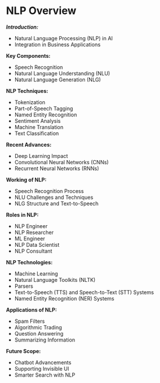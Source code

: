 # NLP Overview

***Introduction:***
- Natural Language Processing (NLP) in AI
- Integration in Business Applications

**Key Components:**
- Speech Recognition
- Natural Language Understanding (NLU)
- Natural Language Generation (NLG)

**NLP Techniques:**
- Tokenization
- Part-of-Speech Tagging
- Named Entity Recognition
- Sentiment Analysis
- Machine Translation
- Text Classification

**Recent Advances:**
- Deep Learning Impact
- Convolutional Neural Networks (CNNs)
- Recurrent Neural Networks (RNNs)

**Working of NLP:**
- Speech Recognition Process
- NLU Challenges and Techniques
- NLG Structure and Text-to-Speech

**Roles in NLP:**
- NLP Engineer
- NLP Researcher
- ML Engineer
- NLP Data Scientist
- NLP Consultant

**NLP Technologies:**
- Machine Learning
- Natural Language Toolkits (NLTK)
- Parsers
- Text-to-Speech (TTS) and Speech-to-Text (STT) Systems
- Named Entity Recognition (NER) Systems

**Applications of NLP:**
- Spam Filters
- Algorithmic Trading
- Question Answering
- Summarizing Information

**Future Scope:**
- Chatbot Advancements
- Supporting Invisible UI
- Smarter Search with NLP
